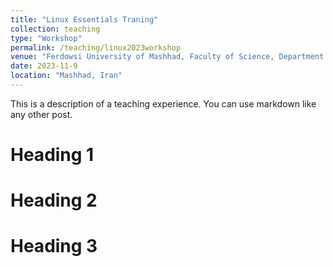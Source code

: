 ```yaml
---
title: "Linux Essentials Traning"
collection: teaching
type: "Workshop"
permalink: /teaching/linux2023workshop
venue: "Ferdowsi University of Mashhad, Faculty of Science, Department of Biology"
date: 2023-11-9
location: "Mashhad, Iran"
---
```


This is a description of a teaching experience. You can use markdown like any other post.

Heading 1
======

Heading 2
======

Heading 3
======
